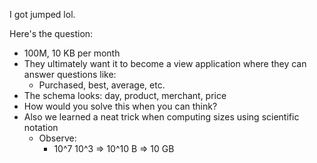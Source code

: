 I got jumped lol.

Here's the question:
- 100M, 10 KB per month
- They ultimately want it to become a view application where they can answer questions like:
  - Purchased, best, average, etc.
- The schema looks: day, product, merchant, price
- How would you solve this when you can think?
- Also we learned a neat trick when computing sizes using scientific notation
  - Observe:
    - 10^7 10^3 => 10^10 B => 10 GB